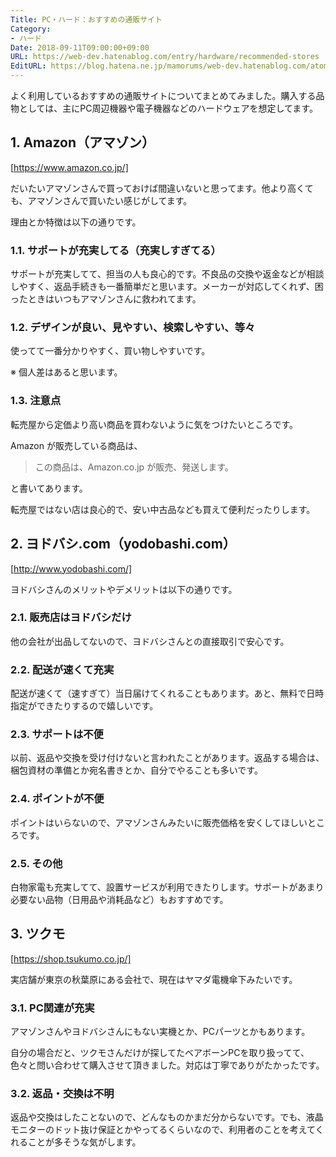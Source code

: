 ```yaml
---
Title: PC・ハード：おすすめの通販サイト
Category:
- ハード
Date: 2018-09-11T09:00:00+09:00
URL: https://web-dev.hatenablog.com/entry/hardware/recommended-stores
EditURL: https://blog.hatena.ne.jp/mamorums/web-dev.hatenablog.com/atom/entry/8599973812326161555
---
```


よく利用しているおすすめの通販サイトについてまとめてみました。購入する品物としては、主にPC周辺機器や電子機器などのハードウェアを想定してます。


## 1. Amazon（アマゾン）
[https://www.amazon.co.jp/]

だいたいアマゾンさんで買っておけば間違いないと思ってます。他より高くても、アマゾンさんで買いたい感じがしてます。

理由とか特徴は以下の通りです。

### 1.1. サポートが充実してる（充実しすぎてる）
サポートが充実してて、担当の人も良心的です。不良品の交換や返金などが相談しやすく、返品手続きも一番簡単だと思います。メーカーが対応してくれず、困ったときはいつもアマゾンさんに救われてます。

### 1.2. デザインが良い、見やすい、検索しやすい、等々
使ってて一番分かりやすく、買い物しやすいです。

※ 個人差はあると思います。

### 1.3. 注意点
転売屋から定価より高い商品を買わないように気をつけたいところです。

Amazon が販売している商品は、

> この商品は、Amazon.co.jp が販売、発送します。 

と書いてあります。

転売屋ではない店は良心的で、安い中古品なども買えて便利だったりします。


## 2. ヨドバシ.com（yodobashi.com）
[http://www.yodobashi.com/]

ヨドバシさんのメリットやデメリットは以下の通りです。

### 2.1. 販売店はヨドバシだけ
他の会社が出品してないので、ヨドバシさんとの直接取引で安心です。

### 2.2. 配送が速くて充実
配送が速くて（速すぎて）当日届けてくれることもあります。あと、無料で日時指定ができたりするので嬉しいです。

### 2.3. サポートは不便
以前、返品や交換を受け付けないと言われたことがあります。返品する場合は、梱包資材の準備とか宛名書きとか、自分でやることも多いです。

### 2.4. ポイントが不便
ポイントはいらないので、アマゾンさんみたいに販売価格を安くしてほしいところです。

### 2.5. その他
白物家電も充実してて、設置サービスが利用できたりします。サポートがあまり必要ない品物（日用品や消耗品など）もおすすめです。



## 3. ツクモ
[https://shop.tsukumo.co.jp/]

実店舗が東京の秋葉原にある会社で、現在はヤマダ電機傘下みたいです。

### 3.1. PC関連が充実
アマゾンさんやヨドバシさんにもない実機とか、PCパーツとかもあります。

自分の場合だと、ツクモさんだけが探してたベアボーンPCを取り扱ってて、色々と問い合わせて購入させて頂きました。対応は丁寧でありがたかったです。

### 3.2. 返品・交換は不明
返品や交換はしたことないので、どんなものかまだ分からないです。でも、液晶モニターのドット抜け保証とかやってるくらいなので、利用者のことを考えてくれることが多そうな気がします。
